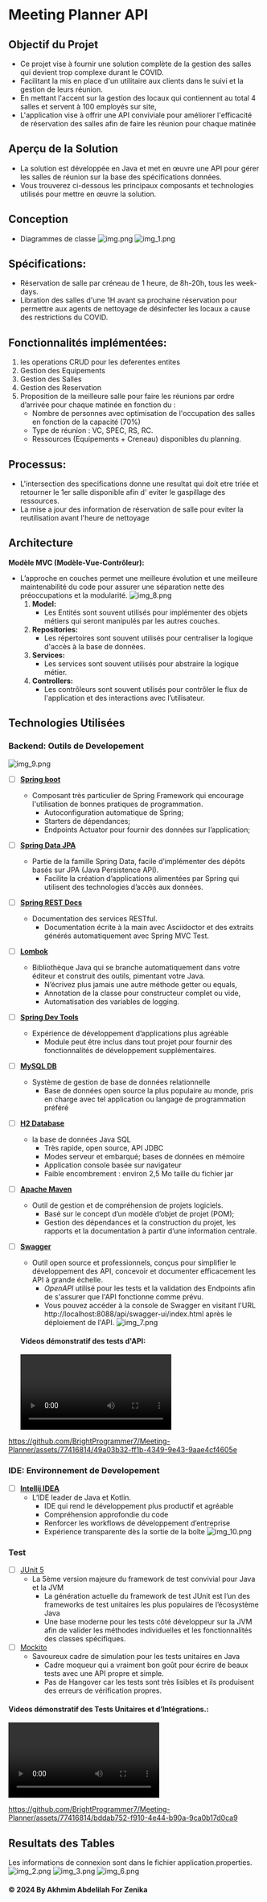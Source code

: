 # Meeting Planner API

## Objectif du Projet

- Ce projet vise à fournir une solution complète de la gestion des salles qui devient trop complexe durant le COVID.
- Facilitant la mis en place d'un utilitaire aux clients dans le suivi et la gestion de leurs réunion.
- En mettant l'accent sur la gestion des locaux qui contiennent au total 4 salles et servent à 100 employés sur site,
- L'application vise à offrir une API conviviale pour améliorer l'efficacité de réservation des salles afin de faire les
  réunion pour chaque matinée

## Aperçu de la Solution

- La solution est développée en Java et met en œuvre une API pour gérer les salles de réunion sur la base des
  spécifications données.
- Vous trouverez ci-dessous les principaux composants et technologies utilisés pour mettre en œuvre la solution.

## Conception

- Diagrammes de classe
  ![img.png](img.png)
  ![img_1.png](img_1.png)

## Spécifications:

- Réservation de salle par créneau de 1 heure, de 8h-20h, tous les week-days.
- Libration des salles d'une 1H avant sa prochaine réservation pour permettre aux agents de nettoyage de désinfecter les
  locaux a cause des restrictions du COVID.

## Fonctionnalités implémentées:

1. les operations CRUD pour les deferentes entites
2. Gestion des Equipements
3. Gestion des Salles
3. Gestion des Reservation
4. Proposition de la meilleure salle pour faire les réunions par ordre d’arrivée pour chaque matinée en fonction du :
    - Nombre de personnes avec optimisation de l'occupation des salles en fonction de la capacité (70%)
    - Type de réunion : VC, SPEC, RS, RC.
    - Ressources (Equipements + Creneau) disponibles du planning.

## Processus:

- L'intersection des specifications donne une resultat qui doit etre triée et retourner le 1er salle disponible afin d'
  eviter le gaspillage des ressources.
- La mise a jour des information de réservation de salle pour eviter la reutilisation avant l'heure de nettoyage

## Architecture

**Modèle MVC (Modèle-Vue-Contrôleur):**

- L’approche en couches permet une meilleure évolution et une meilleure maintenabilité du code pour assurer une
  séparation nette des préoccupations et la modularité.
  ![img_8.png](img_8.png)
    1. **Model:**
        - Les Entités sont souvent utilisés pour implémenter des objets métiers qui seront manipulés par les autres
          couches.
    2. **Repositories:**
        - Les répertoires sont souvent utilisés pour centraliser la logique d'accès à la base de données.
    3. **Services:**
        - Les services sont souvent utilisés pour abstraire la logique métier.
    4. **Controllers:**
        - Les contrôleurs sont souvent utilisés pour contrôler le flux de l'application et des interactions avec
          l’utilisateur.

## Technologies Utilisées

### Backend: Outils de Developement

![img_9.png](img_9.png)

- [ ] **[Spring boot](https://spring.io/projects/spring-boot)**
    - Composant très particulier de Spring Framework qui encourage l'utilisation de bonnes pratiques de programmation.
        - Autoconfiguration automatique de Spring;
        - Starters de dépendances;
        - Endpoints Actuator pour fournir des données sur l’application;

- [ ] **[Spring Data JPA](https://spring.io/projects/spring-data-jpa/)**
    - Partie de la famille Spring Data, facile d’implémenter des dépôts basés sur JPA (Java Persistence API).
        - Facilite la création d’applications alimentées par Spring qui utilisent des technologies d’accès aux données.

- [ ] **[Spring REST Docs](https://spring.io/projects/spring-restdocs)**
    - Documentation des services RESTful.
        - Documentation écrite à la main avec Asciidoctor et des extraits générés automatiquement avec Spring MVC Test.

- [ ] **[Lombok](https://projectlombok.org/)**
    - Bibliothèque Java qui se branche automatiquement dans votre éditeur et construit des outils, pimentant votre Java.
       - N’écrivez plus jamais une autre méthode getter ou equals, 
       - Annotation de la classe pour constructeur complet ou vide, 
       - Automatisation des variables de logging.

- [ ] **[Spring Dev Tools](https://docs.spring.io/spring-boot/reference/using/devtools.html)**
    - Expérience de développement d’applications plus agréable
        - Module peut être inclus dans tout projet pour fournir des fonctionnalités de développement supplémentaires.

- [ ] **[MySQL DB](https://www.mysql.com/)**
    - Système de gestion de base de données relationnelle
        - Base de données open source la plus populaire au monde, pris en charge avec tel application ou langage de
          programmation préféré
      
- [ ] **[H2 Database](https://h2database.com/)**
    - la base de données Java SQL
        - Très rapide, open source, API JDBC 
        - Modes serveur et embarqué; bases de données en mémoire 
        - Application console basée sur navigateur 
        - Faible encombrement : environ 2,5 Mo taille du fichier jar
      
- [ ] **[Apache Maven](https://maven.apache.org/)**
  - Outil de gestion et de compréhension de projets logiciels.
    - Basé sur le concept d’un modèle d’objet de projet (POM);
    - Gestion des dépendances et la construction du projet, les rapports et la documentation à partir d’une information centrale.

- [ ] **[Swagger](https://swagger.io/)**
    - Outil open source et professionnels, conçus pour simplifier le développement des API, concevoir et documenter
      efficacement les API à grande échelle.
        - *OpenAPI* utilisé pour les tests et la validation des Endpoints afin de s'assurer que l'API fonctionne comme
          prévu.
        - Vous pouvez accéder à la console de Swagger en visitant l'URL http://localhost:8088/api/swagger-ui/index.html après le déploiement de l'API.
          ![img_7.png](img_7.png)

  #### **Videos démonstratif des tests d'API:**
  ![Demo APIs](Demo%20APIs.mp4)

https://github.com/BrightProgrammer7/Meeting-Planner/assets/77416814/49a03b32-ff1b-4349-9e43-9aae4cf4605e


### IDE: Environnement de Developement

- [ ] **[Intellij IDEA](https://www.jetbrains.com/idea/)**
    - L’IDE leader de Java et Kotlin.
        - IDE qui rend le développement plus productif et agréable
        - Compréhension approfondie du code
        - Renforcer les workflows de développement d’entreprise
        - Expérience transparente dès la sortie de la boîte
          ![img_10.png](img_10.png)

### Test

- [ ] [JUnit 5](http://junit.org/junit5/)
    - La 5ème version majeure du framework de test convivial pour Java et la JVM
        - La génération actuelle du framework de test JUnit est l’un des frameworks de test unitaires les plus
          populaires de l’écosystème Java
        - Une base moderne pour les tests côté développeur sur la JVM afin de valider les méthodes individuelles et les
          fonctionnalités des classes spécifiques.
- [ ] [Mockito](https://site.mockito.org/)
    - Savoureux cadre de simulation pour les tests unitaires en Java
        - Cadre moqueur qui a vraiment bon goût pour écrire de beaux tests avec une API propre et simple.
        - Pas de Hangover car les tests sont très lisibles et ils produisent des erreurs de vérification propres.

#### **Videos démonstratif des Tests Unitaires et d’Intégrations.:**

![Demo Tests](Demo%20Tests.mp4)

https://github.com/BrightProgrammer7/Meeting-Planner/assets/77416814/bddab752-f910-4e44-b90a-9ca0b17d0ca9


## Resultats des Tables
Les informations de connexion sont dans le fichier application.properties.
![img_2.png](img_2.png)
![img_3.png](img_3.png)
![img_6.png](img_6.png)

#### © 2024 By **Akhmim Abdelilah** For **Zenika**
